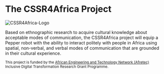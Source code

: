 # The CSSR4Africa Project

![CSSR4Africa-Logo](/images/CSSR_Scenario.png)

<P>
Based on ethnographic research to acquire cultural knowledge about acceptable modes of communication, the CSSR4Africa project will equip a Pepper robot with the ability to interact politely with people in Africa using spatial, non-verbal, and verbal modes of communication that are grounded in their cultural experience. 

<P>

<small>This project is funded by the <A HREF="http://www.afretec.org">African Engineering and Technology Network (Afretec)</A> Inclusive Digital Transformation Research Grant Programme.</small>

 